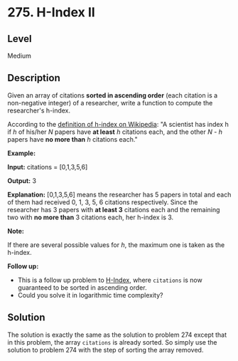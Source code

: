 # 275. H-Index II
## Level
Medium

## Description
Given an array of citations **sorted in ascending order** (each citation is a non-negative integer) of a researcher, write a function to compute the researcher's h-index.

According to the [definition of h-index on Wikipedia](https://en.wikipedia.org/wiki/H-index): "A scientist has index h if *h* of his/her *N* papers have **at least** *h* citations each, and the other *N* - *h* papers have **no more than** *h* citations each."

**Example:**

**Input:** citations = [0,1,3,5,6]

**Output:** 3

**Explanation:** [0,1,3,5,6] means the researcher has 5 papers in total and each of them had received 0, 1, 3, 5, 6 citations respectively. Since the researcher has 3 papers with **at least 3** citations each and the remaining two with **no more than** 3 citations each, her h-index is 3.

**Note:**

If there are several possible values for *h*, the maximum one is taken as the h-index.

**Follow up:**

* This is a follow up problem to [H-Index](https://leetcode.com/problems/h-index/description/), where `citations` is now guaranteed to be sorted in ascending order.
* Could you solve it in logarithmic time complexity?

## Solution
The solution is exactly the same as the solution to problem 274 except that in this problem, the array `citations` is already sorted. So simply use the solution to problem 274 with the step of sorting the array removed.
